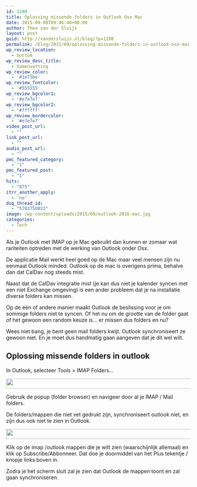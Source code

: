 ```yaml
---
id: 1280
title: Oplossing missende folders in Outlook Osx Mac
date: 2015-09-08T09:46:40+00:00
author: Theo van der Sluijs
layout: post
guid: http://vandersluijs.nl/blog/?p=1280
permalink: /blog/2015/09/oplossing-missende-folders-in-outlook-osx-mac.html
wp_review_location:
  - bottom
wp_review_desc_title:
  - Samenvatting
wp_review_color:
  - '#1e73be'
wp_review_fontcolor:
  - '#555555'
wp_review_bgcolor1:
  - '#e7e7e7'
wp_review_bgcolor2:
  - '#ffffff'
wp_review_bordercolor:
  - '#e7e7e7'
video_post_url:
  - ""
link_post_url:
  - ""
audio_post_url:
  - ""
pmc_featured_category:
  - "1"
pmc_featured_post:
  - "1"
hits:
  - "875"
itrr_another_apply:
  - 'no'
dsq_thread_id:
  - "5703750022"
image: /wp-content/uploads/2015/09/outlook-2016-mac.jpg
categories:
  - Tech
---
```

Als je Outlook met IMAP op je Mac gebruikt dan kunnen er zomaar wat rariteiten optreden met de werking van Outlook onder Osx.

De applicatie Mail werkt heel goed op de Mac maar veel mensen zijn nu eenmaal Outlook minded. Outlook op de mac is overigens prima, behalve dan dat CalDav nog steeds mist.

<!--more-->

Naast dat de CalDav integratie mist (je kan dus niet je kalender syncen met een niet Exchange omgeving) is een ander probleem dat je na installatie diverse folders kan missen.

Op de één of andere manier maakt Outlook de beslissing voor je om sommige folders niet te syncen. Of het nu om de grootte van de folder gaat of het gewoon een random keuze is… er missen dus folders en nu?

Wees niet bang, je bent geen mail folders kwijt. Outlook synchroniseert ze gewoon niet. En je moet dus handmatig gaan aangeven dat je dit wel wilt.

## Oplossing missende folders in outlook

In Outlook, selecteer Tools > IMAP Folders&#8230;

<a href="https://vandersluijs.nl/wp-content/uploads/2015/09/1441704761_full.png" target="_blank"><img class="aligncenter" src="https://vandersluijs.nl/blog/wp-content/uploads/2015/09/1441704761_thumb.png" alt="" width="749" height="27" align="middle" /></a>

Gebruik de popup (folder browser) en navigeer door al je IMAP / Mail folders.
  
De folders/mappen die niet vet gedrukt zijn, synchroniseert outlook niet, en zijn dus ook niet te zien in Outlook.

<a href="https://vandersluijs.nl/wp-content/uploads/2015/09/1441705091_full.jpeg" target="_blank"><img class="aligncenter" src="https://vandersluijs.nl/blog/wp-content/uploads/2015/09/1441705091_thumb.jpeg" alt="" width="749" height="27" align="middle" /></a>

Klik op de imap /outlook mappen die je wilt zien (waarschijnlijk allemaal) en klik op Subscribe/Abbonneer. Dat doe je doormiddel van het Plus tekentje / knopje links boven in.

Zodra je het scherm sluit zal je zien dat Outlook de mappen toont en zal gaan synchroniseren.
